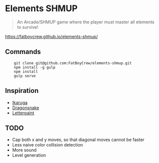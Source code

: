 Elements SHMUP
==============

> An Arcade/SHMUP game where the player must master all elements to survive!

https://fatboycrew.github.io/elements-shmup/

## Commands

~~~
    git clone git@github.com:FatBoyCrew/elements-shmup.git
    npm install -g gulp
    npm install
    gulp serve
~~~

## Inspiration

- [Ikaruga](http://store.steampowered.com/app/253750/)
- [Dragonsnake](http://js1k.com/2014-dragons/demo/1972)
- [Letterpaint](https://codepo8.github.io/letterpaint/)

## TODO

- Cap both x and y moves, so that diagonal moves cannot be faster
- Less naive color collision detection
- More sound
- Level generation
